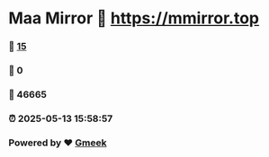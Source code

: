 # Maa Mirror :link: https://mmirror.top 
### :page_facing_up: [15](https://mmirror.top/tag.html) 
### :speech_balloon: 0 
### :hibiscus: 46665 
### :alarm_clock: 2025-05-13 15:58:57 
### Powered by :heart: [Gmeek](https://github.com/Meekdai/Gmeek)
